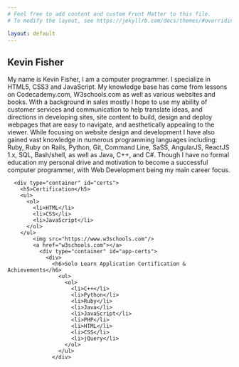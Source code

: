 ```yaml
---
# Feel free to add content and custom Front Matter to this file.
# To modify the layout, see https://jekyllrb.com/docs/themes/#overriding-theme-defaults

layout: default
---
```


  <html>
  <head>
    <title>Kevin's Portfolio</title>
        <meta lang="en" meta-charset="UTC-8">
        <a link="css_portfolio.cs" rel="html/css" type="stylesheet.cs"></a>
      </head>
        <body>
          <h2> Kevin Fisher </h2>
        <p> My name is Kevin Fisher, I am a computer programmer. I specialize in HTML5, CSS3 and JavaScript. My knowledge base has come from lessons on Codecademy.com, W3schools.com as well as various websites and books. With a background in sales mostly I hope to use my ability of customer services and communication to help translate ideas, and directions in developing sites, site content to build, design and deploy webpages that are easy to navigate, and aesthetically appealing to the viewer. While focusing on website design and development I have also gained vast knowledge in numerous programming languages including: Ruby, Ruby on Rails, Python, Git, Command Line, SaSS, AngularJS, ReactJS 1.x, SQL, Bash/shell, as well as Java, C++, and C#. Though I have no formal education my personal drive and motivation to become a successful computer programmer, with Web Development being my main career focus.</p>

      <div type="container" id="certs">
        <h5>Certification</h5>
        <ul>
          <ol>
            <li>HTML</li>
            <li>CSS</li>
            <li>JavaScript</li>
          </ol>
        </ul>
            <img src="https://www.w3schools.com"/>
            <a href="w3schools.com"></a>
              <div type="container" id="app-certs">
                <div>
                  <h6>Solo Learn Application Certification & Achievements</h6>
                    <ul>
                      <ol>
                        <li>C++</li>
                        <li>Python</li>
                        <li>Ruby</li>
                        <li>Java</li>
                        <li>JavaScript</li>
                        <li>PHP</li>
                        <li>HTML</li>
                        <li>CSS</li>
                        <li>jQuery</li>
                      </ol>
                    </ul>
                  </div>
